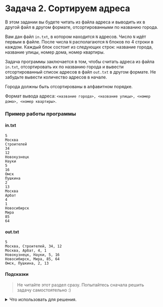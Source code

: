 # Задача 2. Сортируем адреса
В этом задании вы будете читать из файла адреса и выводить их в другой файл в другом формате, отсортированными по названию города.

Вам дан файл `in.txt`, в котором находится `N` адресов. Число `N` идёт первым в файле. После числа `N` располагаются `N` блоков по 4 строки в каждом. Каждый блок состоит из следующих строк: название города, название улицы, номер дома, номер квартиры.

Задача программы заключается в том, чтобы считать адреса из файла `in.txt`, отсортировать их по названию города и вывести отсортированный список адресов в файл `out.txt` в другом формате. Не забудьте вывести количество адресов в начале.

Города должны быть отсортированы в алфавитном порядке.

Формат вывода адреса: `<название города>, <название улицы>, <номер дома>, <номер квартиры>`.

### Пример работы программы
#### in.txt
```
5
Москва
Строителей
34
12
Новокузнецк
Науки
5
16
Омск
Пушкина
2
13
Москва
Арбат
4
1
Новосибирск
Мира
85
64
```

#### out.txt
```
5
Москва, Строителей, 34, 12
Москва, Арбат, 4, 1
Новокузнецк, Науки, 5, 16
Новосибирск, Мира, 85, 64
Омск, Пушкина, 2, 13
```

#### Подсказки

> Не читайте этот раздел сразу. Попытайтесь сначала решить задачу самостоятельно :)

<details>

<summary>Что использовать для решения.</summary>

Для хранения адреса создайте класс, например `address`. В нём будут поля для хранения названий города и улицы (`std::string`), а также номеров дома и квартиры (`int`).

Создайте в вашем классе конструктор с параметрами, чтобы нельзя было создать пустой адрес.

Создайте в вашем классе метод, который собирает строку для вывода в файл. Можно назвать его, например `get_output_address`. Метод будет возвращать значение типа `std::string`.

Не забудьте сделать ваши поля приватными. Так инкапсуляция вашего класса станет лучше, потому что будет меньше потенциальных связей с внешним кодом.

Для хранения всех адресов, экземпляров вашего класса, заведите динамический массив типа `address*`.

Для считывания адресов используйте цикл `for`.

Для сортировки создайте функцию `void sort(address* addresses, int size)`, в которой примените один из известных вам алгоритмов сортировки.

Для работы с файлом в режиме чтения используйте класс `std::ifstream`.

Для работы с файлом в режиме записи используйте класс `std::ofstream`.

</details>
